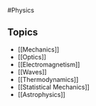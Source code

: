 #Physics 
## Topics
* [[Mechanics]]
* [[Optics]]
* [[Electromagnetism]]
* [[Waves]]
* [[Thermodynamics]]
* [[Statistical Mechanics]]
* [[Astrophysics]]